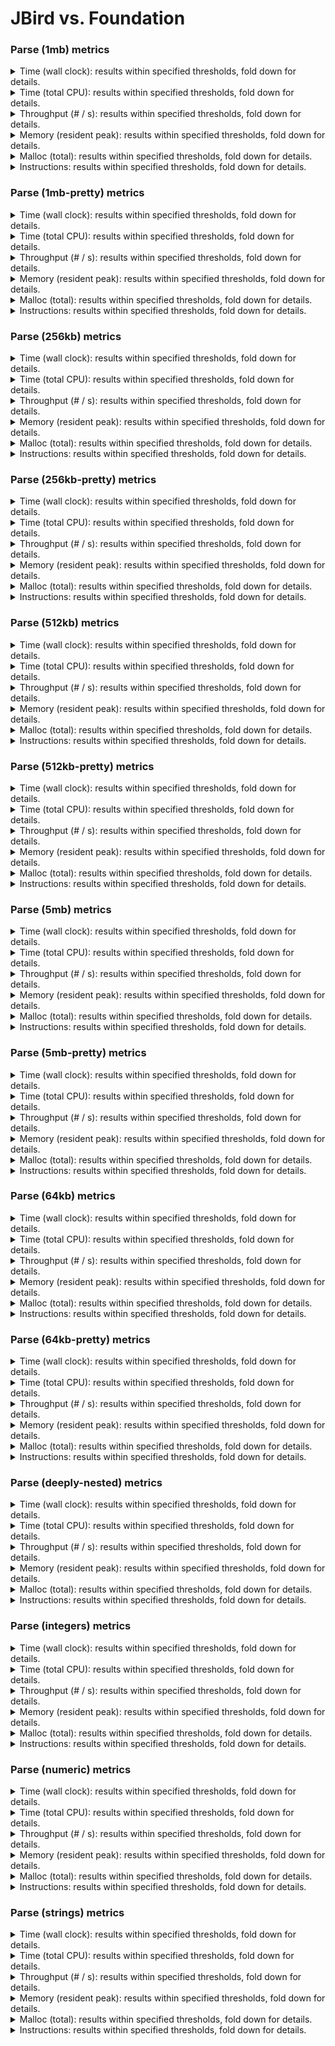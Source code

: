 # JBird vs. Foundation

### Parse (1mb) metrics

<details><summary>Time (wall clock): results within specified thresholds, fold down for details.</summary>
<p>

|         Time (wall clock) (μs) *         |        p0 |       p25 |       p50 |       p75 |       p90 |       p99 |      p100 |   Samples |
|:----------------------------------------:|----------:|----------:|----------:|----------:|----------:|----------:|----------:|----------:|
|                foundation                |      2591 |      2802 |      2830 |      2861 |      2953 |      3553 |      3806 |       345 |
|                  jbird                   |      1838 |      1892 |      1909 |      1927 |      1954 |      2040 |      2147 |       513 |
|                    Δ                     |      -753 |      -910 |      -921 |      -934 |      -999 |     -1513 |     -1659 |       168 |
|              Improvement %               |        29 |        32 |        33 |        33 |        34 |        43 |        44 |       168 |

<p>
</details>

<details><summary>Time (total CPU): results within specified thresholds, fold down for details.</summary>
<p>

|         Time (total CPU) (μs) *          |        p0 |       p25 |       p50 |       p75 |       p90 |       p99 |      p100 |   Samples |
|:----------------------------------------:|----------:|----------:|----------:|----------:|----------:|----------:|----------:|----------:|
|                foundation                |      2592 |      2806 |      2832 |      2863 |      2957 |      3566 |      3811 |       345 |
|                  jbird                   |      1839 |      1894 |      1911 |      1930 |      1955 |      2041 |      2150 |       513 |
|                    Δ                     |      -753 |      -912 |      -921 |      -933 |     -1002 |     -1525 |     -1661 |       168 |
|              Improvement %               |        29 |        33 |        33 |        33 |        34 |        43 |        44 |       168 |

<p>
</details>

<details><summary>Throughput (# / s): results within specified thresholds, fold down for details.</summary>
<p>

|          Throughput (# / s) (#)          |        p0 |       p25 |       p50 |       p75 |       p90 |       p99 |      p100 |   Samples |
|:----------------------------------------:|----------:|----------:|----------:|----------:|----------:|----------:|----------:|----------:|
|                foundation                |       386 |       357 |       353 |       350 |       339 |       281 |       263 |       345 |
|                  jbird                   |       544 |       529 |       524 |       519 |       512 |       490 |       466 |       513 |
|                    Δ                     |       158 |       172 |       171 |       169 |       173 |       209 |       203 |       168 |
|              Improvement %               |        41 |        48 |        48 |        48 |        51 |        74 |        77 |       168 |

<p>
</details>

<details><summary>Memory (resident peak): results within specified thresholds, fold down for details.</summary>
<p>

|        Memory (resident peak) (M)        |        p0 |       p25 |       p50 |       p75 |       p90 |       p99 |      p100 |   Samples |
|:----------------------------------------:|----------:|----------:|----------:|----------:|----------:|----------:|----------:|----------:|
|                foundation                |        26 |       152 |       277 |       403 |       479 |       523 |       523 |       345 |
|                  jbird                   |        29 |        31 |        31 |        31 |        31 |        31 |        31 |       513 |
|                    Δ                     |         3 |      -121 |      -246 |      -372 |      -448 |      -492 |      -492 |       168 |
|              Improvement %               |       -12 |        80 |        89 |        92 |        94 |        94 |        94 |       168 |

<p>
</details>

<details><summary>Malloc (total): results within specified thresholds, fold down for details.</summary>
<p>

|           Malloc (total) (K) *           |        p0 |       p25 |       p50 |       p75 |       p90 |       p99 |      p100 |   Samples |
|:----------------------------------------:|----------:|----------:|----------:|----------:|----------:|----------:|----------:|----------:|
|                foundation                |        15 |        15 |        15 |        15 |        15 |        15 |        15 |       345 |
|                  jbird                   |        11 |        11 |        11 |        11 |        11 |        11 |        11 |       513 |
|                    Δ                     |        -4 |        -4 |        -4 |        -4 |        -4 |        -4 |        -4 |       168 |
|              Improvement %               |        27 |        27 |        27 |        27 |        27 |        27 |        27 |       168 |

<p>
</details>

<details><summary>Instructions: results within specified thresholds, fold down for details.</summary>
<p>

|            Instructions (M) *            |        p0 |       p25 |       p50 |       p75 |       p90 |       p99 |      p100 |   Samples |
|:----------------------------------------:|----------:|----------:|----------:|----------:|----------:|----------:|----------:|----------:|
|                foundation                |        64 |        64 |        64 |        64 |        64 |        64 |        65 |       345 |
|                  jbird                   |        48 |        48 |        48 |        48 |        48 |        49 |        50 |       513 |
|                    Δ                     |       -16 |       -16 |       -16 |       -16 |       -16 |       -15 |       -15 |       168 |
|              Improvement %               |        25 |        25 |        25 |        25 |        25 |        23 |        23 |       168 |

<p>
</details>

### Parse (1mb-pretty) metrics

<details><summary>Time (wall clock): results within specified thresholds, fold down for details.</summary>
<p>

|         Time (wall clock) (μs) *         |        p0 |       p25 |       p50 |       p75 |       p90 |       p99 |      p100 |   Samples |
|:----------------------------------------:|----------:|----------:|----------:|----------:|----------:|----------:|----------:|----------:|
|                foundation                |      2674 |      2865 |      2892 |      2920 |      2959 |      3037 |      3088 |       341 |
|                  jbird                   |      1865 |      1917 |      1933 |      1950 |      1974 |      2048 |      2109 |       507 |
|                    Δ                     |      -809 |      -948 |      -959 |      -970 |      -985 |      -989 |      -979 |       166 |
|              Improvement %               |        30 |        33 |        33 |        33 |        33 |        33 |        32 |       166 |

<p>
</details>

<details><summary>Time (total CPU): results within specified thresholds, fold down for details.</summary>
<p>

|         Time (total CPU) (μs) *          |        p0 |       p25 |       p50 |       p75 |       p90 |       p99 |      p100 |   Samples |
|:----------------------------------------:|----------:|----------:|----------:|----------:|----------:|----------:|----------:|----------:|
|                foundation                |      2676 |      2867 |      2894 |      2922 |      2963 |      3043 |      3094 |       341 |
|                  jbird                   |      1867 |      1919 |      1934 |      1953 |      1972 |      2050 |      2113 |       507 |
|                    Δ                     |      -809 |      -948 |      -960 |      -969 |      -991 |      -993 |      -981 |       166 |
|              Improvement %               |        30 |        33 |        33 |        33 |        33 |        33 |        32 |       166 |

<p>
</details>

<details><summary>Throughput (# / s): results within specified thresholds, fold down for details.</summary>
<p>

|          Throughput (# / s) (#)          |        p0 |       p25 |       p50 |       p75 |       p90 |       p99 |      p100 |   Samples |
|:----------------------------------------:|----------:|----------:|----------:|----------:|----------:|----------:|----------:|----------:|
|                foundation                |       374 |       349 |       346 |       343 |       338 |       329 |       324 |       341 |
|                  jbird                   |       536 |       522 |       518 |       513 |       507 |       488 |       474 |       507 |
|                    Δ                     |       162 |       173 |       172 |       170 |       169 |       159 |       150 |       166 |
|              Improvement %               |        43 |        50 |        50 |        50 |        50 |        48 |        46 |       166 |

<p>
</details>

<details><summary>Memory (resident peak): results within specified thresholds, fold down for details.</summary>
<p>

|        Memory (resident peak) (M)        |        p0 |       p25 |       p50 |       p75 |       p90 |       p99 |      p100 |   Samples |
|:----------------------------------------:|----------:|----------:|----------:|----------:|----------:|----------:|----------:|----------:|
|                foundation                |        26 |       151 |       270 |       398 |       471 |       515 |       520 |       341 |
|                  jbird                   |        29 |        31 |        31 |        31 |        31 |        31 |        31 |       507 |
|                    Δ                     |         3 |      -120 |      -239 |      -367 |      -440 |      -484 |      -489 |       166 |
|              Improvement %               |       -12 |        79 |        89 |        92 |        93 |        94 |        94 |       166 |

<p>
</details>

<details><summary>Malloc (total): results within specified thresholds, fold down for details.</summary>
<p>

|           Malloc (total) (K) *           |        p0 |       p25 |       p50 |       p75 |       p90 |       p99 |      p100 |   Samples |
|:----------------------------------------:|----------:|----------:|----------:|----------:|----------:|----------:|----------:|----------:|
|                foundation                |        15 |        15 |        15 |        15 |        15 |        15 |        15 |       341 |
|                  jbird                   |        11 |        11 |        11 |        11 |        11 |        11 |        11 |       507 |
|                    Δ                     |        -4 |        -4 |        -4 |        -4 |        -4 |        -4 |        -4 |       166 |
|              Improvement %               |        27 |        27 |        27 |        27 |        27 |        27 |        27 |       166 |

<p>
</details>

<details><summary>Instructions: results within specified thresholds, fold down for details.</summary>
<p>

|            Instructions (M) *            |        p0 |       p25 |       p50 |       p75 |       p90 |       p99 |      p100 |   Samples |
|:----------------------------------------:|----------:|----------:|----------:|----------:|----------:|----------:|----------:|----------:|
|                foundation                |        65 |        65 |        65 |        65 |        65 |        65 |        65 |       341 |
|                  jbird                   |        48 |        48 |        48 |        48 |        48 |        50 |        50 |       507 |
|                    Δ                     |       -17 |       -17 |       -17 |       -17 |       -17 |       -15 |       -15 |       166 |
|              Improvement %               |        26 |        26 |        26 |        26 |        26 |        23 |        23 |       166 |

<p>
</details>

### Parse (256kb) metrics

<details><summary>Time (wall clock): results within specified thresholds, fold down for details.</summary>
<p>

|         Time (wall clock) (μs) *         |        p0 |       p25 |       p50 |       p75 |       p90 |       p99 |      p100 |   Samples |
|:----------------------------------------:|----------:|----------:|----------:|----------:|----------:|----------:|----------:|----------:|
|                foundation                |       643 |       695 |       706 |       716 |       727 |       757 |       876 |      1349 |
|                  jbird                   |       457 |       467 |       474 |       487 |       499 |       523 |       584 |      1944 |
|                    Δ                     |      -186 |      -228 |      -232 |      -229 |      -228 |      -234 |      -292 |       595 |
|              Improvement %               |        29 |        33 |        33 |        32 |        31 |        31 |        33 |       595 |

<p>
</details>

<details><summary>Time (total CPU): results within specified thresholds, fold down for details.</summary>
<p>

|         Time (total CPU) (μs) *          |        p0 |       p25 |       p50 |       p75 |       p90 |       p99 |      p100 |   Samples |
|:----------------------------------------:|----------:|----------:|----------:|----------:|----------:|----------:|----------:|----------:|
|                foundation                |       645 |       696 |       708 |       717 |       729 |       758 |       862 |      1349 |
|                  jbird                   |       458 |       468 |       476 |       489 |       501 |       524 |       587 |      1944 |
|                    Δ                     |      -187 |      -228 |      -232 |      -228 |      -228 |      -234 |      -275 |       595 |
|              Improvement %               |        29 |        33 |        33 |        32 |        31 |        31 |        32 |       595 |

<p>
</details>

<details><summary>Throughput (# / s): results within specified thresholds, fold down for details.</summary>
<p>

|          Throughput (# / s) (#)          |        p0 |       p25 |       p50 |       p75 |       p90 |       p99 |      p100 |   Samples |
|:----------------------------------------:|----------:|----------:|----------:|----------:|----------:|----------:|----------:|----------:|
|                foundation                |      1554 |      1440 |      1417 |      1397 |      1377 |      1321 |      1142 |      1349 |
|                  jbird                   |      2188 |      2143 |      2109 |      2051 |      2002 |      1914 |      1713 |      1944 |
|                    Δ                     |       634 |       703 |       692 |       654 |       625 |       593 |       571 |       595 |
|              Improvement %               |        41 |        49 |        49 |        47 |        45 |        45 |        50 |       595 |

<p>
</details>

<details><summary>Memory (resident peak): results within specified thresholds, fold down for details.</summary>
<p>

|        Memory (resident peak) (M)        |        p0 |       p25 |       p50 |       p75 |       p90 |       p99 |      p100 |   Samples |
|:----------------------------------------:|----------:|----------:|----------:|----------:|----------:|----------:|----------:|----------:|
|                foundation                |        25 |       147 |       271 |       395 |       471 |       518 |       518 |      1349 |
|                  jbird                   |        26 |        27 |        27 |        27 |        27 |        27 |        27 |      1944 |
|                    Δ                     |         1 |      -120 |      -244 |      -368 |      -444 |      -491 |      -491 |       595 |
|              Improvement %               |        -4 |        82 |        90 |        93 |        94 |        95 |        95 |       595 |

<p>
</details>

<details><summary>Malloc (total): results within specified thresholds, fold down for details.</summary>
<p>

|             Malloc (total) *             |        p0 |       p25 |       p50 |       p75 |       p90 |       p99 |      p100 |   Samples |
|:----------------------------------------:|----------:|----------:|----------:|----------:|----------:|----------:|----------:|----------:|
|                foundation                |      3753 |      3753 |      3753 |      3753 |      3753 |      3753 |      3754 |      1349 |
|                  jbird                   |      2636 |      2636 |      2636 |      2636 |      2636 |      2636 |      2636 |      1944 |
|                    Δ                     |     -1117 |     -1117 |     -1117 |     -1117 |     -1117 |     -1117 |     -1118 |       595 |
|              Improvement %               |        30 |        30 |        30 |        30 |        30 |        30 |        30 |       595 |

<p>
</details>

<details><summary>Instructions: results within specified thresholds, fold down for details.</summary>
<p>

|            Instructions (M) *            |        p0 |       p25 |       p50 |       p75 |       p90 |       p99 |      p100 |   Samples |
|:----------------------------------------:|----------:|----------:|----------:|----------:|----------:|----------:|----------:|----------:|
|                foundation                |        16 |        16 |        16 |        16 |        16 |        16 |        16 |      1349 |
|                  jbird                   |        12 |        12 |        12 |        12 |        12 |        12 |        12 |      1944 |
|                    Δ                     |        -4 |        -4 |        -4 |        -4 |        -4 |        -4 |        -4 |       595 |
|              Improvement %               |        25 |        25 |        25 |        25 |        25 |        25 |        25 |       595 |

<p>
</details>

### Parse (256kb-pretty) metrics

<details><summary>Time (wall clock): results within specified thresholds, fold down for details.</summary>
<p>

|         Time (wall clock) (μs) *         |        p0 |       p25 |       p50 |       p75 |       p90 |       p99 |      p100 |   Samples |
|:----------------------------------------:|----------:|----------:|----------:|----------:|----------:|----------:|----------:|----------:|
|                foundation                |       668 |       721 |       730 |       738 |       749 |       779 |       813 |      1307 |
|                  jbird                   |       463 |       473 |       481 |       494 |       504 |       525 |       601 |      1922 |
|                    Δ                     |      -205 |      -248 |      -249 |      -244 |      -245 |      -254 |      -212 |       615 |
|              Improvement %               |        31 |        34 |        34 |        33 |        33 |        33 |        26 |       615 |

<p>
</details>

<details><summary>Time (total CPU): results within specified thresholds, fold down for details.</summary>
<p>

|         Time (total CPU) (μs) *          |        p0 |       p25 |       p50 |       p75 |       p90 |       p99 |      p100 |   Samples |
|:----------------------------------------:|----------:|----------:|----------:|----------:|----------:|----------:|----------:|----------:|
|                foundation                |       669 |       722 |       731 |       740 |       751 |       781 |       815 |      1307 |
|                  jbird                   |       464 |       474 |       482 |       496 |       506 |       527 |       605 |      1922 |
|                    Δ                     |      -205 |      -248 |      -249 |      -244 |      -245 |      -254 |      -210 |       615 |
|              Improvement %               |        31 |        34 |        34 |        33 |        33 |        33 |        26 |       615 |

<p>
</details>

<details><summary>Throughput (# / s): results within specified thresholds, fold down for details.</summary>
<p>

|          Throughput (# / s) (#)          |        p0 |       p25 |       p50 |       p75 |       p90 |       p99 |      p100 |   Samples |
|:----------------------------------------:|----------:|----------:|----------:|----------:|----------:|----------:|----------:|----------:|
|                foundation                |      1498 |      1388 |      1371 |      1355 |      1337 |      1285 |      1229 |      1307 |
|                  jbird                   |      2161 |      2117 |      2081 |      2025 |      1984 |      1904 |      1664 |      1922 |
|                    Δ                     |       663 |       729 |       710 |       670 |       647 |       619 |       435 |       615 |
|              Improvement %               |        44 |        53 |        52 |        49 |        48 |        48 |        35 |       615 |

<p>
</details>

<details><summary>Memory (resident peak): results within specified thresholds, fold down for details.</summary>
<p>

|        Memory (resident peak) (M)        |        p0 |       p25 |       p50 |       p75 |       p90 |       p99 |      p100 |   Samples |
|:----------------------------------------:|----------:|----------:|----------:|----------:|----------:|----------:|----------:|----------:|
|                foundation                |        25 |       146 |       262 |       384 |       456 |       501 |       507 |      1307 |
|                  jbird                   |        26 |        27 |        27 |        27 |        27 |        27 |        27 |      1922 |
|                    Δ                     |         1 |      -119 |      -235 |      -357 |      -429 |      -474 |      -480 |       615 |
|              Improvement %               |        -4 |        82 |        90 |        93 |        94 |        95 |        95 |       615 |

<p>
</details>

<details><summary>Malloc (total): results within specified thresholds, fold down for details.</summary>
<p>

|             Malloc (total) *             |        p0 |       p25 |       p50 |       p75 |       p90 |       p99 |      p100 |   Samples |
|:----------------------------------------:|----------:|----------:|----------:|----------:|----------:|----------:|----------:|----------:|
|                foundation                |      3753 |      3753 |      3753 |      3753 |      3753 |      3753 |      3754 |      1307 |
|                  jbird                   |      2636 |      2636 |      2636 |      2636 |      2636 |      2636 |      2636 |      1922 |
|                    Δ                     |     -1117 |     -1117 |     -1117 |     -1117 |     -1117 |     -1117 |     -1118 |       615 |
|              Improvement %               |        30 |        30 |        30 |        30 |        30 |        30 |        30 |       615 |

<p>
</details>

<details><summary>Instructions: results within specified thresholds, fold down for details.</summary>
<p>

|            Instructions (M) *            |        p0 |       p25 |       p50 |       p75 |       p90 |       p99 |      p100 |   Samples |
|:----------------------------------------:|----------:|----------:|----------:|----------:|----------:|----------:|----------:|----------:|
|                foundation                |        16 |        16 |        16 |        16 |        16 |        17 |        17 |      1307 |
|                  jbird                   |        12 |        12 |        12 |        12 |        12 |        12 |        13 |      1922 |
|                    Δ                     |        -4 |        -4 |        -4 |        -4 |        -4 |        -5 |        -4 |       615 |
|              Improvement %               |        25 |        25 |        25 |        25 |        25 |        29 |        24 |       615 |

<p>
</details>

### Parse (512kb) metrics

<details><summary>Time (wall clock): results within specified thresholds, fold down for details.</summary>
<p>

|         Time (wall clock) (μs) *         |        p0 |       p25 |       p50 |       p75 |       p90 |       p99 |      p100 |   Samples |
|:----------------------------------------:|----------:|----------:|----------:|----------:|----------:|----------:|----------:|----------:|
|                foundation                |      1287 |      1392 |      1405 |      1426 |      1449 |      1493 |      1533 |       692 |
|                  jbird                   |       918 |       946 |       958 |       969 |       980 |      1018 |      1124 |      1004 |
|                    Δ                     |      -369 |      -446 |      -447 |      -457 |      -469 |      -475 |      -409 |       312 |
|              Improvement %               |        29 |        32 |        32 |        32 |        32 |        32 |        27 |       312 |

<p>
</details>

<details><summary>Time (total CPU): results within specified thresholds, fold down for details.</summary>
<p>

|         Time (total CPU) (μs) *          |        p0 |       p25 |       p50 |       p75 |       p90 |       p99 |      p100 |   Samples |
|:----------------------------------------:|----------:|----------:|----------:|----------:|----------:|----------:|----------:|----------:|
|                foundation                |      1288 |      1393 |      1406 |      1428 |      1450 |      1496 |      1535 |       692 |
|                  jbird                   |       919 |       947 |       959 |       971 |       982 |      1019 |      1127 |      1004 |
|                    Δ                     |      -369 |      -446 |      -447 |      -457 |      -468 |      -477 |      -408 |       312 |
|              Improvement %               |        29 |        32 |        32 |        32 |        32 |        32 |        27 |       312 |

<p>
</details>

<details><summary>Throughput (# / s): results within specified thresholds, fold down for details.</summary>
<p>

|          Throughput (# / s) (#)          |        p0 |       p25 |       p50 |       p75 |       p90 |       p99 |      p100 |   Samples |
|:----------------------------------------:|----------:|----------:|----------:|----------:|----------:|----------:|----------:|----------:|
|                foundation                |       777 |       719 |       712 |       701 |       690 |       670 |       652 |       692 |
|                  jbird                   |      1090 |      1058 |      1044 |      1032 |      1021 |       983 |       890 |      1004 |
|                    Δ                     |       313 |       339 |       332 |       331 |       331 |       313 |       238 |       312 |
|              Improvement %               |        40 |        47 |        47 |        47 |        48 |        47 |        37 |       312 |

<p>
</details>

<details><summary>Memory (resident peak): results within specified thresholds, fold down for details.</summary>
<p>

|        Memory (resident peak) (M)        |        p0 |       p25 |       p50 |       p75 |       p90 |       p99 |      p100 |   Samples |
|:----------------------------------------:|----------:|----------:|----------:|----------:|----------:|----------:|----------:|----------:|
|                foundation                |        26 |       147 |       276 |       401 |       478 |       521 |       527 |       692 |
|                  jbird                   |        26 |        28 |        28 |        28 |        28 |        28 |        28 |      1004 |
|                    Δ                     |         0 |      -119 |      -248 |      -373 |      -450 |      -493 |      -499 |       312 |
|              Improvement %               |         0 |        81 |        90 |        93 |        94 |        95 |        95 |       312 |

<p>
</details>

<details><summary>Malloc (total): results within specified thresholds, fold down for details.</summary>
<p>

|             Malloc (total) *             |        p0 |       p25 |       p50 |       p75 |       p90 |       p99 |      p100 |   Samples |
|:----------------------------------------:|----------:|----------:|----------:|----------:|----------:|----------:|----------:|----------:|
|                foundation                |      7438 |      7439 |      7439 |      7439 |      7439 |      7439 |      7439 |       692 |
|                  jbird                   |      5270 |      5270 |      5270 |      5270 |      5270 |      5270 |      5270 |      1004 |
|                    Δ                     |     -2168 |     -2169 |     -2169 |     -2169 |     -2169 |     -2169 |     -2169 |       312 |
|              Improvement %               |        29 |        29 |        29 |        29 |        29 |        29 |        29 |       312 |

<p>
</details>

<details><summary>Instructions: results within specified thresholds, fold down for details.</summary>
<p>

|            Instructions (M) *            |        p0 |       p25 |       p50 |       p75 |       p90 |       p99 |      p100 |   Samples |
|:----------------------------------------:|----------:|----------:|----------:|----------:|----------:|----------:|----------:|----------:|
|                foundation                |        32 |        32 |        32 |        32 |        32 |        32 |        32 |       692 |
|                  jbird                   |        24 |        24 |        24 |        24 |        24 |        24 |        25 |      1004 |
|                    Δ                     |        -8 |        -8 |        -8 |        -8 |        -8 |        -8 |        -7 |       312 |
|              Improvement %               |        25 |        25 |        25 |        25 |        25 |        25 |        22 |       312 |

<p>
</details>

### Parse (512kb-pretty) metrics

<details><summary>Time (wall clock): results within specified thresholds, fold down for details.</summary>
<p>

|         Time (wall clock) (μs) *         |        p0 |       p25 |       p50 |       p75 |       p90 |       p99 |      p100 |   Samples |
|:----------------------------------------:|----------:|----------:|----------:|----------:|----------:|----------:|----------:|----------:|
|                foundation                |      1313 |      1447 |      1462 |      1476 |      1488 |      1538 |      1682 |       668 |
|                  jbird                   |       923 |       950 |       960 |       973 |       992 |      1044 |      1172 |       999 |
|                    Δ                     |      -390 |      -497 |      -502 |      -503 |      -496 |      -494 |      -510 |       331 |
|              Improvement %               |        30 |        34 |        34 |        34 |        33 |        32 |        30 |       331 |

<p>
</details>

<details><summary>Time (total CPU): results within specified thresholds, fold down for details.</summary>
<p>

|         Time (total CPU) (μs) *          |        p0 |       p25 |       p50 |       p75 |       p90 |       p99 |      p100 |   Samples |
|:----------------------------------------:|----------:|----------:|----------:|----------:|----------:|----------:|----------:|----------:|
|                foundation                |      1315 |      1449 |      1464 |      1478 |      1490 |      1539 |      1683 |       668 |
|                  jbird                   |       925 |       951 |       962 |       975 |       994 |      1046 |      1175 |       999 |
|                    Δ                     |      -390 |      -498 |      -502 |      -503 |      -496 |      -493 |      -508 |       331 |
|              Improvement %               |        30 |        34 |        34 |        34 |        33 |        32 |        30 |       331 |

<p>
</details>

<details><summary>Throughput (# / s): results within specified thresholds, fold down for details.</summary>
<p>

|          Throughput (# / s) (#)          |        p0 |       p25 |       p50 |       p75 |       p90 |       p99 |      p100 |   Samples |
|:----------------------------------------:|----------:|----------:|----------:|----------:|----------:|----------:|----------:|----------:|
|                foundation                |       761 |       691 |       684 |       678 |       673 |       650 |       595 |       668 |
|                  jbird                   |      1083 |      1053 |      1042 |      1028 |      1009 |       958 |       853 |       999 |
|                    Δ                     |       322 |       362 |       358 |       350 |       336 |       308 |       258 |       331 |
|              Improvement %               |        42 |        52 |        52 |        52 |        50 |        47 |        43 |       331 |

<p>
</details>

<details><summary>Memory (resident peak): results within specified thresholds, fold down for details.</summary>
<p>

|        Memory (resident peak) (M)        |        p0 |       p25 |       p50 |       p75 |       p90 |       p99 |      p100 |   Samples |
|:----------------------------------------:|----------:|----------:|----------:|----------:|----------:|----------:|----------:|----------:|
|                foundation                |        26 |       146 |       268 |       386 |       461 |       505 |       511 |       668 |
|                  jbird                   |        26 |        28 |        28 |        28 |        28 |        28 |        28 |       999 |
|                    Δ                     |         0 |      -118 |      -240 |      -358 |      -433 |      -477 |      -483 |       331 |
|              Improvement %               |         0 |        81 |        90 |        93 |        94 |        94 |        95 |       331 |

<p>
</details>

<details><summary>Malloc (total): results within specified thresholds, fold down for details.</summary>
<p>

|             Malloc (total) *             |        p0 |       p25 |       p50 |       p75 |       p90 |       p99 |      p100 |   Samples |
|:----------------------------------------:|----------:|----------:|----------:|----------:|----------:|----------:|----------:|----------:|
|                foundation                |      7438 |      7439 |      7439 |      7439 |      7439 |      7439 |      7439 |       668 |
|                  jbird                   |      5270 |      5270 |      5270 |      5270 |      5270 |      5270 |      5270 |       999 |
|                    Δ                     |     -2168 |     -2169 |     -2169 |     -2169 |     -2169 |     -2169 |     -2169 |       331 |
|              Improvement %               |        29 |        29 |        29 |        29 |        29 |        29 |        29 |       331 |

<p>
</details>

<details><summary>Instructions: results within specified thresholds, fold down for details.</summary>
<p>

|            Instructions (M) *            |        p0 |       p25 |       p50 |       p75 |       p90 |       p99 |      p100 |   Samples |
|:----------------------------------------:|----------:|----------:|----------:|----------:|----------:|----------:|----------:|----------:|
|                foundation                |        33 |        33 |        33 |        33 |        33 |        33 |        34 |       668 |
|                  jbird                   |        24 |        24 |        24 |        24 |        24 |        25 |        26 |       999 |
|                    Δ                     |        -9 |        -9 |        -9 |        -9 |        -9 |        -8 |        -8 |       331 |
|              Improvement %               |        27 |        27 |        27 |        27 |        27 |        24 |        24 |       331 |

<p>
</details>

### Parse (5mb) metrics

<details><summary>Time (wall clock): results within specified thresholds, fold down for details.</summary>
<p>

|         Time (wall clock) (ms) *         |        p0 |       p25 |       p50 |       p75 |       p90 |       p99 |      p100 |   Samples |
|:----------------------------------------:|----------:|----------:|----------:|----------:|----------:|----------:|----------:|----------:|
|                foundation                |        13 |        14 |        14 |        14 |        14 |        14 |        14 |        72 |
|                  jbird                   |        10 |        10 |        10 |        11 |        11 |        11 |        11 |        95 |
|                    Δ                     |        -3 |        -4 |        -4 |        -3 |        -3 |        -3 |        -3 |        23 |
|              Improvement %               |        23 |        29 |        29 |        21 |        21 |        21 |        21 |        23 |

<p>
</details>

<details><summary>Time (total CPU): results within specified thresholds, fold down for details.</summary>
<p>

|         Time (total CPU) (ms) *          |        p0 |       p25 |       p50 |       p75 |       p90 |       p99 |      p100 |   Samples |
|:----------------------------------------:|----------:|----------:|----------:|----------:|----------:|----------:|----------:|----------:|
|                foundation                |        13 |        14 |        14 |        14 |        14 |        14 |        14 |        72 |
|                  jbird                   |        10 |        10 |        10 |        11 |        11 |        11 |        11 |        95 |
|                    Δ                     |        -3 |        -4 |        -4 |        -3 |        -3 |        -3 |        -3 |        23 |
|              Improvement %               |        23 |        29 |        29 |        21 |        21 |        21 |        21 |        23 |

<p>
</details>

<details><summary>Throughput (# / s): results within specified thresholds, fold down for details.</summary>
<p>

|          Throughput (# / s) (#)          |        p0 |       p25 |       p50 |       p75 |       p90 |       p99 |      p100 |   Samples |
|:----------------------------------------:|----------:|----------:|----------:|----------:|----------:|----------:|----------:|----------:|
|                foundation                |        75 |        72 |        72 |        71 |        71 |        70 |        70 |        72 |
|                  jbird                   |        98 |        96 |        96 |        95 |        94 |        91 |        91 |        95 |
|                    Δ                     |        23 |        24 |        24 |        24 |        23 |        21 |        21 |        23 |
|              Improvement %               |        31 |        33 |        33 |        34 |        32 |        30 |        30 |        23 |

<p>
</details>

<details><summary>Memory (resident peak): results within specified thresholds, fold down for details.</summary>
<p>

|        Memory (resident peak) (M)        |        p0 |       p25 |       p50 |       p75 |       p90 |       p99 |      p100 |   Samples |
|:----------------------------------------:|----------:|----------:|----------:|----------:|----------:|----------:|----------:|----------:|
|                foundation                |        39 |       158 |       293 |       420 |       497 |       553 |       553 |        72 |
|                  jbird                   |        28 |        52 |        52 |        52 |        52 |        52 |        52 |        95 |
|                    Δ                     |       -11 |      -106 |      -241 |      -368 |      -445 |      -501 |      -501 |        23 |
|              Improvement %               |        28 |        67 |        82 |        88 |        90 |        91 |        91 |        23 |

<p>
</details>

<details><summary>Malloc (total): results within specified thresholds, fold down for details.</summary>
<p>

|           Malloc (total) (K) *           |        p0 |       p25 |       p50 |       p75 |       p90 |       p99 |      p100 |   Samples |
|:----------------------------------------:|----------:|----------:|----------:|----------:|----------:|----------:|----------:|----------:|
|                foundation                |        74 |        74 |        74 |        74 |        74 |        74 |        74 |        72 |
|                  jbird                   |        53 |        53 |        53 |        53 |        53 |        53 |        53 |        95 |
|                    Δ                     |       -21 |       -21 |       -21 |       -21 |       -21 |       -21 |       -21 |        23 |
|              Improvement %               |        28 |        28 |        28 |        28 |        28 |        28 |        28 |        23 |

<p>
</details>

<details><summary>Instructions: results within specified thresholds, fold down for details.</summary>
<p>

|            Instructions (M) *            |        p0 |       p25 |       p50 |       p75 |       p90 |       p99 |      p100 |   Samples |
|:----------------------------------------:|----------:|----------:|----------:|----------:|----------:|----------:|----------:|----------:|
|                foundation                |       319 |       319 |       319 |       320 |       320 |       321 |       321 |        72 |
|                  jbird                   |       247 |       247 |       247 |       248 |       248 |       256 |       256 |        95 |
|                    Δ                     |       -72 |       -72 |       -72 |       -72 |       -72 |       -65 |       -65 |        23 |
|              Improvement %               |        23 |        23 |        23 |        22 |        22 |        20 |        20 |        23 |

<p>
</details>

### Parse (5mb-pretty) metrics

<details><summary>Time (wall clock): results within specified thresholds, fold down for details.</summary>
<p>

|         Time (wall clock) (ms) *         |        p0 |       p25 |       p50 |       p75 |       p90 |       p99 |      p100 |   Samples |
|:----------------------------------------:|----------:|----------:|----------:|----------:|----------:|----------:|----------:|----------:|
|                foundation                |        14 |        14 |        14 |        15 |        15 |        15 |        15 |        70 |
|                  jbird                   |        10 |        10 |        10 |        10 |        11 |        11 |        11 |        96 |
|                    Δ                     |        -4 |        -4 |        -4 |        -5 |        -4 |        -4 |        -4 |        26 |
|              Improvement %               |        29 |        29 |        29 |        33 |        27 |        27 |        27 |        26 |

<p>
</details>

<details><summary>Time (total CPU): results within specified thresholds, fold down for details.</summary>
<p>

|         Time (total CPU) (ms) *          |        p0 |       p25 |       p50 |       p75 |       p90 |       p99 |      p100 |   Samples |
|:----------------------------------------:|----------:|----------:|----------:|----------:|----------:|----------:|----------:|----------:|
|                foundation                |        14 |        14 |        14 |        15 |        15 |        15 |        15 |        70 |
|                  jbird                   |        10 |        10 |        10 |        10 |        11 |        11 |        11 |        96 |
|                    Δ                     |        -4 |        -4 |        -4 |        -5 |        -4 |        -4 |        -4 |        26 |
|              Improvement %               |        29 |        29 |        29 |        33 |        27 |        27 |        27 |        26 |

<p>
</details>

<details><summary>Throughput (# / s): results within specified thresholds, fold down for details.</summary>
<p>

|          Throughput (# / s) (#)          |        p0 |       p25 |       p50 |       p75 |       p90 |       p99 |      p100 |   Samples |
|:----------------------------------------:|----------:|----------:|----------:|----------:|----------:|----------:|----------:|----------:|
|                foundation                |        72 |        70 |        69 |        69 |        69 |        68 |        68 |        70 |
|                  jbird                   |       100 |        98 |        98 |        97 |        95 |        89 |        89 |        96 |
|                    Δ                     |        28 |        28 |        29 |        28 |        26 |        21 |        21 |        26 |
|              Improvement %               |        39 |        40 |        42 |        41 |        38 |        31 |        31 |        26 |

<p>
</details>

<details><summary>Memory (resident peak): results within specified thresholds, fold down for details.</summary>
<p>

|        Memory (resident peak) (M)        |        p0 |       p25 |       p50 |       p75 |       p90 |       p99 |      p100 |   Samples |
|:----------------------------------------:|----------:|----------:|----------:|----------:|----------:|----------:|----------:|----------:|
|                foundation                |        38 |       161 |       285 |       412 |       485 |       534 |       534 |        70 |
|                  jbird                   |        28 |        52 |        52 |        52 |        52 |        52 |        52 |        96 |
|                    Δ                     |       -10 |      -109 |      -233 |      -360 |      -433 |      -482 |      -482 |        26 |
|              Improvement %               |        26 |        68 |        82 |        87 |        89 |        90 |        90 |        26 |

<p>
</details>

<details><summary>Malloc (total): results within specified thresholds, fold down for details.</summary>
<p>

|           Malloc (total) (K) *           |        p0 |       p25 |       p50 |       p75 |       p90 |       p99 |      p100 |   Samples |
|:----------------------------------------:|----------:|----------:|----------:|----------:|----------:|----------:|----------:|----------:|
|                foundation                |        74 |        74 |        74 |        74 |        74 |        74 |        74 |        70 |
|                  jbird                   |        53 |        53 |        53 |        53 |        53 |        53 |        53 |        96 |
|                    Δ                     |       -21 |       -21 |       -21 |       -21 |       -21 |       -21 |       -21 |        26 |
|              Improvement %               |        28 |        28 |        28 |        28 |        28 |        28 |        28 |        26 |

<p>
</details>

<details><summary>Instructions: results within specified thresholds, fold down for details.</summary>
<p>

|            Instructions (M) *            |        p0 |       p25 |       p50 |       p75 |       p90 |       p99 |      p100 |   Samples |
|:----------------------------------------:|----------:|----------:|----------:|----------:|----------:|----------:|----------:|----------:|
|                foundation                |       324 |       324 |       325 |       325 |       325 |       326 |       326 |        70 |
|                  jbird                   |       247 |       247 |       247 |       247 |       251 |       259 |       259 |        96 |
|                    Δ                     |       -77 |       -77 |       -78 |       -78 |       -74 |       -67 |       -67 |        26 |
|              Improvement %               |        24 |        24 |        24 |        24 |        23 |        21 |        21 |        26 |

<p>
</details>

### Parse (64kb) metrics

<details><summary>Time (wall clock): results within specified thresholds, fold down for details.</summary>
<p>

|         Time (wall clock) (μs) *         |        p0 |       p25 |       p50 |       p75 |       p90 |       p99 |      p100 |   Samples |
|:----------------------------------------:|----------:|----------:|----------:|----------:|----------:|----------:|----------:|----------:|
|                foundation                |       165 |       178 |       185 |       190 |       194 |       209 |       289 |      4517 |
|                  jbird                   |       115 |       117 |       118 |       122 |       130 |       140 |       187 |      6471 |
|                    Δ                     |       -50 |       -61 |       -67 |       -68 |       -64 |       -69 |      -102 |      1954 |
|              Improvement %               |        30 |        34 |        36 |        36 |        33 |        33 |        35 |      1954 |

<p>
</details>

<details><summary>Time (total CPU): results within specified thresholds, fold down for details.</summary>
<p>

|         Time (total CPU) (μs) *          |        p0 |       p25 |       p50 |       p75 |       p90 |       p99 |      p100 |   Samples |
|:----------------------------------------:|----------:|----------:|----------:|----------:|----------:|----------:|----------:|----------:|
|                foundation                |       166 |       180 |       187 |       191 |       195 |       211 |       290 |      4517 |
|                  jbird                   |       116 |       118 |       119 |       123 |       131 |       142 |       191 |      6471 |
|                    Δ                     |       -50 |       -62 |       -68 |       -68 |       -64 |       -69 |       -99 |      1954 |
|              Improvement %               |        30 |        34 |        36 |        36 |        33 |        33 |        34 |      1954 |

<p>
</details>

<details><summary>Throughput (# / s): results within specified thresholds, fold down for details.</summary>
<p>

|          Throughput (# / s) (#)          |        p0 |       p25 |       p50 |       p75 |       p90 |       p99 |      p100 |   Samples |
|:----------------------------------------:|----------:|----------:|----------:|----------:|----------:|----------:|----------:|----------:|
|                foundation                |      6064 |      5611 |      5399 |      5279 |      5163 |      4787 |      3463 |      4517 |
|                  jbird                   |      8727 |      8583 |      8471 |      8223 |      7723 |      7159 |      5344 |      6471 |
|                    Δ                     |      2663 |      2972 |      3072 |      2944 |      2560 |      2372 |      1881 |      1954 |
|              Improvement %               |        44 |        53 |        57 |        56 |        50 |        50 |        54 |      1954 |

<p>
</details>

<details><summary>Memory (resident peak): results within specified thresholds, fold down for details.</summary>
<p>

|        Memory (resident peak) (M)        |        p0 |       p25 |       p50 |       p75 |       p90 |       p99 |      p100 |   Samples |
|:----------------------------------------:|----------:|----------:|----------:|----------:|----------:|----------:|----------:|----------:|
|                foundation                |        25 |       132 |       242 |       350 |       417 |       456 |       462 |      4517 |
|                  jbird                   |        25 |        25 |        26 |        26 |        26 |        26 |        26 |      6471 |
|                    Δ                     |         0 |      -107 |      -216 |      -324 |      -391 |      -430 |      -436 |      1954 |
|              Improvement %               |         0 |        81 |        89 |        93 |        94 |        94 |        94 |      1954 |

<p>
</details>

<details><summary>Malloc (total): results within specified thresholds, fold down for details.</summary>
<p>

|             Malloc (total) *             |        p0 |       p25 |       p50 |       p75 |       p90 |       p99 |      p100 |   Samples |
|:----------------------------------------:|----------:|----------:|----------:|----------:|----------:|----------:|----------:|----------:|
|                foundation                |       986 |       986 |       986 |       986 |       986 |       986 |       987 |      4517 |
|                  jbird                   |       662 |       662 |       662 |       662 |       662 |       662 |       662 |      6471 |
|                    Δ                     |      -324 |      -324 |      -324 |      -324 |      -324 |      -324 |      -325 |      1954 |
|              Improvement %               |        33 |        33 |        33 |        33 |        33 |        33 |        33 |      1954 |

<p>
</details>

<details><summary>Instructions: results within specified thresholds, fold down for details.</summary>
<p>

|            Instructions (K) *            |        p0 |       p25 |       p50 |       p75 |       p90 |       p99 |      p100 |   Samples |
|:----------------------------------------:|----------:|----------:|----------:|----------:|----------:|----------:|----------:|----------:|
|                foundation                |      4082 |      4106 |      4114 |      4125 |      4133 |      4157 |      4364 |      4517 |
|                  jbird                   |      2988 |      2990 |      2990 |      2990 |      2990 |      3062 |      3134 |      6471 |
|                    Δ                     |     -1094 |     -1116 |     -1124 |     -1135 |     -1143 |     -1095 |     -1230 |      1954 |
|              Improvement %               |        27 |        27 |        27 |        28 |        28 |        26 |        28 |      1954 |

<p>
</details>

### Parse (64kb-pretty) metrics

<details><summary>Time (wall clock): results within specified thresholds, fold down for details.</summary>
<p>

|         Time (wall clock) (μs) *         |        p0 |       p25 |       p50 |       p75 |       p90 |       p99 |      p100 |   Samples |
|:----------------------------------------:|----------:|----------:|----------:|----------:|----------:|----------:|----------:|----------:|
|                foundation                |       171 |       185 |       192 |       197 |       202 |       222 |       787 |      4365 |
|                  jbird                   |       116 |       117 |       119 |       123 |       131 |       140 |       180 |      6429 |
|                    Δ                     |       -55 |       -68 |       -73 |       -74 |       -71 |       -82 |      -607 |      2064 |
|              Improvement %               |        32 |        37 |        38 |        38 |        35 |        37 |        77 |      2064 |

<p>
</details>

<details><summary>Time (total CPU): results within specified thresholds, fold down for details.</summary>
<p>

|         Time (total CPU) (μs) *          |        p0 |       p25 |       p50 |       p75 |       p90 |       p99 |      p100 |   Samples |
|:----------------------------------------:|----------:|----------:|----------:|----------:|----------:|----------:|----------:|----------:|
|                foundation                |       172 |       187 |       194 |       199 |       204 |       223 |       273 |      4365 |
|                  jbird                   |       117 |       119 |       120 |       124 |       132 |       142 |       183 |      6429 |
|                    Δ                     |       -55 |       -68 |       -74 |       -75 |       -72 |       -81 |       -90 |      2064 |
|              Improvement %               |        32 |        36 |        38 |        38 |        35 |        36 |        33 |      2064 |

<p>
</details>

<details><summary>Throughput (# / s): results within specified thresholds, fold down for details.</summary>
<p>

|          Throughput (# / s) (#)          |        p0 |       p25 |       p50 |       p75 |       p90 |       p99 |      p100 |   Samples |
|:----------------------------------------:|----------:|----------:|----------:|----------:|----------:|----------:|----------:|----------:|
|                foundation                |      5858 |      5395 |      5199 |      5075 |      4951 |      4507 |      1270 |      4365 |
|                  jbird                   |      8618 |      8519 |      8431 |      8163 |      7659 |      7131 |      5559 |      6429 |
|                    Δ                     |      2760 |      3124 |      3232 |      3088 |      2708 |      2624 |      4289 |      2064 |
|              Improvement %               |        47 |        58 |        62 |        61 |        55 |        58 |       338 |      2064 |

<p>
</details>

<details><summary>Memory (resident peak): results within specified thresholds, fold down for details.</summary>
<p>

|        Memory (resident peak) (M)        |        p0 |       p25 |       p50 |       p75 |       p90 |       p99 |      p100 |   Samples |
|:----------------------------------------:|----------:|----------:|----------:|----------:|----------:|----------:|----------:|----------:|
|                foundation                |        25 |       130 |       233 |       342 |       407 |       443 |       449 |      4365 |
|                  jbird                   |        25 |        25 |        25 |        25 |        26 |        26 |        26 |      6429 |
|                    Δ                     |         0 |      -105 |      -208 |      -317 |      -381 |      -417 |      -423 |      2064 |
|              Improvement %               |         0 |        81 |        89 |        93 |        94 |        94 |        94 |      2064 |

<p>
</details>

<details><summary>Malloc (total): results within specified thresholds, fold down for details.</summary>
<p>

|             Malloc (total) *             |        p0 |       p25 |       p50 |       p75 |       p90 |       p99 |      p100 |   Samples |
|:----------------------------------------:|----------:|----------:|----------:|----------:|----------:|----------:|----------:|----------:|
|                foundation                |       986 |       986 |       986 |       986 |       986 |       986 |       987 |      4365 |
|                  jbird                   |       662 |       662 |       662 |       662 |       662 |       662 |       662 |      6429 |
|                    Δ                     |      -324 |      -324 |      -324 |      -324 |      -324 |      -324 |      -325 |      2064 |
|              Improvement %               |        33 |        33 |        33 |        33 |        33 |        33 |        33 |      2064 |

<p>
</details>

<details><summary>Instructions: results within specified thresholds, fold down for details.</summary>
<p>

|            Instructions (K) *            |        p0 |       p25 |       p50 |       p75 |       p90 |       p99 |      p100 |   Samples |
|:----------------------------------------:|----------:|----------:|----------:|----------:|----------:|----------:|----------:|----------:|
|                foundation                |      4145 |      4170 |      4178 |      4188 |      4198 |      4219 |      4484 |      4365 |
|                  jbird                   |      3020 |      3023 |      3023 |      3023 |      3023 |      3095 |      3192 |      6429 |
|                    Δ                     |     -1125 |     -1147 |     -1155 |     -1165 |     -1175 |     -1124 |     -1292 |      2064 |
|              Improvement %               |        27 |        28 |        28 |        28 |        28 |        27 |        29 |      2064 |

<p>
</details>

### Parse (deeply-nested) metrics

<details><summary>Time (wall clock): results within specified thresholds, fold down for details.</summary>
<p>

|         Time (wall clock) (μs) *         |        p0 |       p25 |       p50 |       p75 |       p90 |       p99 |      p100 |   Samples |
|:----------------------------------------:|----------:|----------:|----------:|----------:|----------:|----------:|----------:|----------:|
|                foundation                |        75 |        77 |        78 |        83 |        87 |        99 |       148 |      9069 |
|                  jbird                   |        56 |        57 |        57 |        57 |        58 |        73 |       110 |     11472 |
|                    Δ                     |       -19 |       -20 |       -21 |       -26 |       -29 |       -26 |       -38 |      2403 |
|              Improvement %               |        25 |        26 |        27 |        31 |        33 |        26 |        26 |      2403 |

<p>
</details>

<details><summary>Time (total CPU): results within specified thresholds, fold down for details.</summary>
<p>

|         Time (total CPU) (μs) *          |        p0 |       p25 |       p50 |       p75 |       p90 |       p99 |      p100 |   Samples |
|:----------------------------------------:|----------:|----------:|----------:|----------:|----------:|----------:|----------:|----------:|
|                foundation                |        77 |        78 |        80 |        85 |        88 |       101 |       116 |      9069 |
|                  jbird                   |        58 |        58 |        58 |        59 |        60 |        75 |       103 |     11472 |
|                    Δ                     |       -19 |       -20 |       -22 |       -26 |       -28 |       -26 |       -13 |      2403 |
|              Improvement %               |        25 |        26 |        28 |        31 |        32 |        26 |        11 |      2403 |

<p>
</details>

<details><summary>Throughput (# / s): results within specified thresholds, fold down for details.</summary>
<p>

|          Throughput (# / s) (K)          |        p0 |       p25 |       p50 |       p75 |       p90 |       p99 |      p100 |   Samples |
|:----------------------------------------:|----------:|----------:|----------:|----------:|----------:|----------:|----------:|----------:|
|                foundation                |        13 |        13 |        13 |        12 |        12 |        10 |         7 |      9069 |
|                  jbird                   |        18 |        18 |        18 |        17 |        17 |        14 |         9 |     11472 |
|                    Δ                     |         5 |         5 |         5 |         5 |         5 |         4 |         2 |      2403 |
|              Improvement %               |        38 |        38 |        38 |        42 |        42 |        40 |        29 |      2403 |

<p>
</details>

<details><summary>Memory (resident peak): results within specified thresholds, fold down for details.</summary>
<p>

|        Memory (resident peak) (M)        |        p0 |       p25 |       p50 |       p75 |       p90 |       p99 |      p100 |   Samples |
|:----------------------------------------:|----------:|----------:|----------:|----------:|----------:|----------:|----------:|----------:|
|                foundation                |        25 |        36 |        48 |        59 |        65 |        69 |        70 |      9069 |
|                  jbird                   |        25 |        25 |        25 |        25 |        25 |        25 |        25 |     11472 |
|                    Δ                     |         0 |       -11 |       -23 |       -34 |       -40 |       -44 |       -45 |      2403 |
|              Improvement %               |         0 |        31 |        48 |        58 |        62 |        64 |        64 |      2403 |

<p>
</details>

<details><summary>Malloc (total): results within specified thresholds, fold down for details.</summary>
<p>

|             Malloc (total) *             |        p0 |       p25 |       p50 |       p75 |       p90 |       p99 |      p100 |   Samples |
|:----------------------------------------:|----------:|----------:|----------:|----------:|----------:|----------:|----------:|----------:|
|                foundation                |       154 |       154 |       154 |       154 |       154 |       154 |       155 |      9069 |
|                  jbird                   |       153 |       153 |       153 |       153 |       153 |       153 |       153 |     11472 |
|                    Δ                     |        -1 |        -1 |        -1 |        -1 |        -1 |        -1 |        -2 |      2403 |
|              Improvement %               |         1 |         1 |         1 |         1 |         1 |         1 |         1 |      2403 |

<p>
</details>

<details><summary>Instructions: results within specified thresholds, fold down for details.</summary>
<p>

|            Instructions (K) *            |        p0 |       p25 |       p50 |       p75 |       p90 |       p99 |      p100 |   Samples |
|:----------------------------------------:|----------:|----------:|----------:|----------:|----------:|----------:|----------:|----------:|
|                foundation                |      1148 |      1149 |      1150 |      1156 |      1160 |      1168 |      1262 |      9069 |
|                  jbird                   |      1519 |      1520 |      1520 |      1520 |      1520 |      1548 |      1621 |     11472 |
|                    Δ                     |       371 |       371 |       370 |       364 |       360 |       380 |       359 |      2403 |
|              Improvement %               |       -32 |       -32 |       -32 |       -31 |       -31 |       -33 |       -28 |      2403 |

<p>
</details>

### Parse (integers) metrics

<details><summary>Time (wall clock): results within specified thresholds, fold down for details.</summary>
<p>

|         Time (wall clock) (μs) *         |        p0 |       p25 |       p50 |       p75 |       p90 |       p99 |      p100 |   Samples |
|:----------------------------------------:|----------:|----------:|----------:|----------:|----------:|----------:|----------:|----------:|
|                foundation                |       245 |       269 |       274 |       279 |       284 |       300 |       320 |      3257 |
|                  jbird                   |        86 |        88 |        90 |        94 |        98 |       108 |       156 |      8267 |
|                    Δ                     |      -159 |      -181 |      -184 |      -185 |      -186 |      -192 |      -164 |      5010 |
|              Improvement %               |        65 |        67 |        67 |        66 |        65 |        64 |        51 |      5010 |

<p>
</details>

<details><summary>Time (total CPU): results within specified thresholds, fold down for details.</summary>
<p>

|         Time (total CPU) (μs) *          |        p0 |       p25 |       p50 |       p75 |       p90 |       p99 |      p100 |   Samples |
|:----------------------------------------:|----------:|----------:|----------:|----------:|----------:|----------:|----------:|----------:|
|                foundation                |       246 |       270 |       275 |       281 |       286 |       301 |       316 |      3257 |
|                  jbird                   |        88 |        89 |        91 |        96 |       100 |       110 |       160 |      8267 |
|                    Δ                     |      -158 |      -181 |      -184 |      -185 |      -186 |      -191 |      -156 |      5010 |
|              Improvement %               |        64 |        67 |        67 |        66 |        65 |        63 |        49 |      5010 |

<p>
</details>

<details><summary>Throughput (# / s): results within specified thresholds, fold down for details.</summary>
<p>

|          Throughput (# / s) (K)          |        p0 |       p25 |       p50 |       p75 |       p90 |       p99 |      p100 |   Samples |
|:----------------------------------------:|----------:|----------:|----------:|----------:|----------:|----------:|----------:|----------:|
|                foundation                |      4082 |      3721 |      3651 |      3585 |      3523 |      3341 |      3127 |      3257 |
|                  jbird                   |     11566 |     11375 |     11175 |     10623 |     10175 |      9263 |      6429 |      8267 |
|                    Δ                     |      7484 |      7654 |      7524 |      7038 |      6652 |      5922 |      3302 |      5010 |
|              Improvement %               |       183 |       206 |       206 |       196 |       189 |       177 |       106 |      5010 |

<p>
</details>

<details><summary>Memory (resident peak): results within specified thresholds, fold down for details.</summary>
<p>

|        Memory (resident peak) (M)        |        p0 |       p25 |       p50 |       p75 |       p90 |       p99 |      p100 |   Samples |
|:----------------------------------------:|----------:|----------:|----------:|----------:|----------:|----------:|----------:|----------:|
|                foundation                |        25 |        87 |       148 |       211 |       248 |       269 |       272 |      3257 |
|                  jbird                   |        25 |        26 |        26 |        26 |        26 |        26 |        26 |      8267 |
|                    Δ                     |         0 |       -61 |      -122 |      -185 |      -222 |      -243 |      -246 |      5010 |
|              Improvement %               |         0 |        70 |        82 |        88 |        90 |        90 |        90 |      5010 |

<p>
</details>

<details><summary>Malloc (total): results within specified thresholds, fold down for details.</summary>
<p>

|             Malloc (total) *             |        p0 |       p25 |       p50 |       p75 |       p90 |       p99 |      p100 |   Samples |
|:----------------------------------------:|----------:|----------:|----------:|----------:|----------:|----------:|----------:|----------:|
|                foundation                |       812 |       812 |       812 |       812 |       812 |       812 |       813 |      3257 |
|                  jbird                   |        18 |        18 |        18 |        18 |        18 |        18 |        18 |      8267 |
|                    Δ                     |      -794 |      -794 |      -794 |      -794 |      -794 |      -794 |      -795 |      5010 |
|              Improvement %               |        98 |        98 |        98 |        98 |        98 |        98 |        98 |      5010 |

<p>
</details>

<details><summary>Instructions: results within specified thresholds, fold down for details.</summary>
<p>

|            Instructions (K) *            |        p0 |       p25 |       p50 |       p75 |       p90 |       p99 |      p100 |   Samples |
|:----------------------------------------:|----------:|----------:|----------:|----------:|----------:|----------:|----------:|----------:|
|                foundation                |      6960 |      6967 |      6971 |      6988 |      7000 |      7029 |      7310 |      3257 |
|                  jbird                   |      2592 |      2593 |      2593 |      2593 |      2593 |      2603 |      2831 |      8267 |
|                    Δ                     |     -4368 |     -4374 |     -4378 |     -4395 |     -4407 |     -4426 |     -4479 |      5010 |
|              Improvement %               |        63 |        63 |        63 |        63 |        63 |        63 |        61 |      5010 |

<p>
</details>

### Parse (numeric) metrics

<details><summary>Time (wall clock): results within specified thresholds, fold down for details.</summary>
<p>

|         Time (wall clock) (μs) *         |        p0 |       p25 |       p50 |       p75 |       p90 |       p99 |      p100 |   Samples |
|:----------------------------------------:|----------:|----------:|----------:|----------:|----------:|----------:|----------:|----------:|
|                foundation                |       384 |       419 |       423 |       428 |       434 |       458 |       499 |      2186 |
|                  jbird                   |        52 |        53 |        54 |        58 |        59 |        69 |       137 |     11725 |
|                    Δ                     |      -332 |      -366 |      -369 |      -370 |      -375 |      -389 |      -362 |      9539 |
|              Improvement %               |        86 |        87 |        87 |        86 |        86 |        85 |        73 |      9539 |

<p>
</details>

<details><summary>Time (total CPU): results within specified thresholds, fold down for details.</summary>
<p>

|         Time (total CPU) (μs) *          |        p0 |       p25 |       p50 |       p75 |       p90 |       p99 |      p100 |   Samples |
|:----------------------------------------:|----------:|----------:|----------:|----------:|----------:|----------:|----------:|----------:|
|                foundation                |       385 |       421 |       425 |       430 |       436 |       461 |       492 |      2186 |
|                  jbird                   |        53 |        54 |        55 |        60 |        61 |        70 |       140 |     11725 |
|                    Δ                     |      -332 |      -367 |      -370 |      -370 |      -375 |      -391 |      -352 |      9539 |
|              Improvement %               |        86 |        87 |        87 |        86 |        86 |        85 |        72 |      9539 |

<p>
</details>

<details><summary>Throughput (# / s): results within specified thresholds, fold down for details.</summary>
<p>

|          Throughput (# / s) (K)          |        p0 |       p25 |       p50 |       p75 |       p90 |       p99 |      p100 |   Samples |
|:----------------------------------------:|----------:|----------:|----------:|----------:|----------:|----------:|----------:|----------:|
|                foundation                |      2603 |      2387 |      2365 |      2337 |      2305 |      2185 |      2005 |      2186 |
|                  jbird                   |     19324 |     18927 |     18671 |     17167 |     16831 |     14551 |      7317 |     11725 |
|                    Δ                     |     16721 |     16540 |     16306 |     14830 |     14526 |     12366 |      5312 |      9539 |
|              Improvement %               |       642 |       693 |       689 |       635 |       630 |       566 |       265 |      9539 |

<p>
</details>

<details><summary>Memory (resident peak): results within specified thresholds, fold down for details.</summary>
<p>

|        Memory (resident peak) (M)        |        p0 |       p25 |       p50 |       p75 |       p90 |       p99 |      p100 |   Samples |
|:----------------------------------------:|----------:|----------:|----------:|----------:|----------:|----------:|----------:|----------:|
|                foundation                |        25 |        76 |       127 |       176 |       207 |       226 |       228 |      2186 |
|                  jbird                   |        25 |        26 |        26 |        26 |        26 |        26 |        26 |     11725 |
|                    Δ                     |         0 |       -50 |      -101 |      -150 |      -181 |      -200 |      -202 |      9539 |
|              Improvement %               |         0 |        66 |        80 |        85 |        87 |        88 |        89 |      9539 |

<p>
</details>

<details><summary>Malloc (total): results within specified thresholds, fold down for details.</summary>
<p>

|             Malloc (total) *             |        p0 |       p25 |       p50 |       p75 |       p90 |       p99 |      p100 |   Samples |
|:----------------------------------------:|----------:|----------:|----------:|----------:|----------:|----------:|----------:|----------:|
|                foundation                |      2967 |      2967 |      2967 |      2967 |      2967 |      2967 |      2968 |      2186 |
|                  jbird                   |        10 |        10 |        10 |        10 |        10 |        10 |        10 |     11725 |
|                    Δ                     |     -2957 |     -2957 |     -2957 |     -2957 |     -2957 |     -2957 |     -2958 |      9539 |
|              Improvement %               |       100 |       100 |       100 |       100 |       100 |       100 |       100 |      9539 |

<p>
</details>

<details><summary>Instructions: results within specified thresholds, fold down for details.</summary>
<p>

|            Instructions (K) *            |        p0 |       p25 |       p50 |       p75 |       p90 |       p99 |      p100 |   Samples |
|:----------------------------------------:|----------:|----------:|----------:|----------:|----------:|----------:|----------:|----------:|
|                foundation                |      9065 |      9093 |      9101 |      9101 |      9110 |      9232 |      9508 |      2186 |
|                  jbird                   |      1589 |      1589 |      1589 |      1589 |      1589 |      1595 |      1713 |     11725 |
|                    Δ                     |     -7476 |     -7504 |     -7512 |     -7512 |     -7521 |     -7637 |     -7795 |      9539 |
|              Improvement %               |        82 |        83 |        83 |        83 |        83 |        83 |        82 |      9539 |

<p>
</details>

### Parse (strings) metrics

<details><summary>Time (wall clock): results within specified thresholds, fold down for details.</summary>
<p>

|         Time (wall clock) (μs) *         |        p0 |       p25 |       p50 |       p75 |       p90 |       p99 |      p100 |   Samples |
|:----------------------------------------:|----------:|----------:|----------:|----------:|----------:|----------:|----------:|----------:|
|                foundation                |        73 |        80 |        84 |        87 |        90 |       100 |       212 |      8492 |
|                  jbird                   |        28 |        28 |        28 |        31 |        31 |        38 |        71 |     16287 |
|                    Δ                     |       -45 |       -52 |       -56 |       -56 |       -59 |       -62 |      -141 |      7795 |
|              Improvement %               |        62 |        65 |        67 |        64 |        66 |        62 |        67 |      7795 |

<p>
</details>

<details><summary>Time (total CPU): results within specified thresholds, fold down for details.</summary>
<p>

|         Time (total CPU) (μs) *          |        p0 |       p25 |       p50 |       p75 |       p90 |       p99 |      p100 |   Samples |
|:----------------------------------------:|----------:|----------:|----------:|----------:|----------:|----------:|----------:|----------:|
|                foundation                |        74 |        81 |        85 |        89 |        92 |       102 |       199 |      8492 |
|                  jbird                   |        29 |        29 |        29 |        32 |        33 |        40 |        67 |     16287 |
|                    Δ                     |       -45 |       -52 |       -56 |       -57 |       -59 |       -62 |      -132 |      7795 |
|              Improvement %               |        61 |        64 |        66 |        64 |        64 |        61 |        66 |      7795 |

<p>
</details>

<details><summary>Throughput (# / s): results within specified thresholds, fold down for details.</summary>
<p>

|          Throughput (# / s) (K)          |        p0 |       p25 |       p50 |       p75 |       p90 |       p99 |      p100 |   Samples |
|:----------------------------------------:|----------:|----------:|----------:|----------:|----------:|----------:|----------:|----------:|
|                foundation                |        14 |        13 |        12 |        11 |        11 |        10 |         5 |      8492 |
|                  jbird                   |        36 |        36 |        36 |        33 |        32 |        27 |        14 |     16287 |
|                    Δ                     |        22 |        23 |        24 |        22 |        21 |        17 |         9 |      7795 |
|              Improvement %               |       157 |       177 |       200 |       200 |       191 |       170 |       180 |      7795 |

<p>
</details>

<details><summary>Memory (resident peak): results within specified thresholds, fold down for details.</summary>
<p>

|        Memory (resident peak) (M)        |        p0 |       p25 |       p50 |       p75 |       p90 |       p99 |      p100 |   Samples |
|:----------------------------------------:|----------:|----------:|----------:|----------:|----------:|----------:|----------:|----------:|
|                foundation                |        25 |       156 |       290 |       424 |       503 |       549 |       555 |      8492 |
|                  jbird                   |        25 |        25 |        25 |        25 |        25 |        25 |        25 |     16287 |
|                    Δ                     |         0 |      -131 |      -265 |      -399 |      -478 |      -524 |      -530 |      7795 |
|              Improvement %               |         0 |        84 |        91 |        94 |        95 |        95 |        95 |      7795 |

<p>
</details>

<details><summary>Malloc (total): results within specified thresholds, fold down for details.</summary>
<p>

|             Malloc (total) *             |        p0 |       p25 |       p50 |       p75 |       p90 |       p99 |      p100 |   Samples |
|:----------------------------------------:|----------:|----------:|----------:|----------:|----------:|----------:|----------:|----------:|
|                foundation                |        84 |        84 |        84 |        84 |        84 |        84 |        85 |      8492 |
|                  jbird                   |        77 |        77 |        77 |        77 |        77 |        77 |        77 |     16287 |
|                    Δ                     |        -7 |        -7 |        -7 |        -7 |        -7 |        -7 |        -8 |      7795 |
|              Improvement %               |         8 |         8 |         8 |         8 |         8 |         8 |         9 |      7795 |

<p>
</details>

<details><summary>Instructions: results within specified thresholds, fold down for details.</summary>
<p>

|            Instructions (K) *            |        p0 |       p25 |       p50 |       p75 |       p90 |       p99 |      p100 |   Samples |
|:----------------------------------------:|----------:|----------:|----------:|----------:|----------:|----------:|----------:|----------:|
|                foundation                |      1891 |      1907 |      1912 |      1918 |      1924 |      1950 |      2077 |      8492 |
|                  jbird                   |       877 |       878 |       878 |       878 |       878 |       883 |       961 |     16287 |
|                    Δ                     |     -1014 |     -1029 |     -1034 |     -1040 |     -1046 |     -1067 |     -1116 |      7795 |
|              Improvement %               |        54 |        54 |        54 |        54 |        54 |        55 |        54 |      7795 |

<p>
</details>

